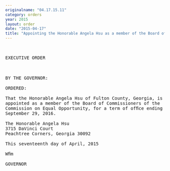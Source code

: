 ```yaml
---
originalname: "04.17.15.11"
category: orders
year: 2015
layout: order
date: "2015-04-17"
title: "Appointing the Honorable Angela Hsu as a member of the Board of Commissioners of the Commission on Equal Opportunity"
---
```

<pre>
 

EXECUTIVE ORDER

 

BY THE GOVERNOR:

ORDERED:

That the Honorable Angela Hsu of Fulton County, Georgia, is
appointed as a member of the Board of Commissioners of the
Commission on Equal Opportunity, for a term of ofﬁce ending
September 29, 2016.

The Honorable Angela Hsu
3715 DaVinci Court
Peachtree Corners, Georgia 30092

This seventeenth day of April, 2015

Wﬁm

GOVERNOR

</pre>
